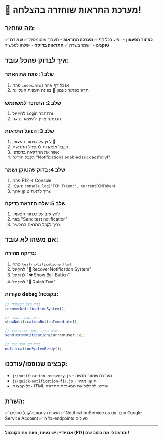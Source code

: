 # 🔔 מערכת התראות שוחזרה בהצלחה!

## מה שוחזר:
✅ **כפתור הפעמון** - יופיע בכל דף
✅ **מערכת התראות** - תעבוד אוטומטית
✅ **שמירת טוקנים** - יישמר בשרת
✅ **התראות בדיקה** - ישלחו למכשיר

## איך לבדוק שהכל עובד:

### שלב 1: פתח את האתר
1. פתח `index.html` או כל דף אחר
2. תרש כפתור פעמון 🔔 בפינה הימנית העליונה

### שלב 2: התחבר למשתמש
1. לחץ על Login והתחבר
2. הכפתור צריך להישאר נראה

### שלב 3: הפעל התראות
1. לחץ על כפתור הפעמון 🔔
2. תקבל אפשרות להפעיל התראות
3. אשר את ההרשאה בדפדפן
4. תקבל הודעה "Notifications enabled successfully!"

### שלב 4: בדוק שהטוקן נשמר
1. פתח F12 → Console
2. הקלד: `console.log('FCM Token:', currentFCMToken)`
3. צריך לראות טוקן ארוך

### שלב 5: שלח התראת בדיקה
1. לחץ שוב על כפתור הפעמון
2. בחר "Send test notification"
3. צריך לקבל התראה במכשיר

## אם משהו לא עובד:

### בדיקה מהירה:
1. פתח `test-notifications.html`
2. לחץ על "🏥 Recover Notification System"
3. לחץ על "👁️ Show Bell Button"
4. לחץ על "🧪 Quick Test"

### פקודות debug בקונסול:
```javascript
// בדוק מצב המערכת
recoverNotificationSystem();

// הראה כפתור פעמון
showNotificationButtonImmediate();

// שלח בדיקה (אחרי התחברות)
sendTestNotification(currentUser.id);

// בדוק אם הכל מוכן
notificationSystemReady();
```

## קבצים שנוספו/עודכנו:
- `js/notification-recovery.js` - מערכת שחזור חדשה
- `js/quick-notification-fix.js` - תיקון מהיר
- כל קבצי ה-HTML עודכנו להכליל את המערכת החדשה

## השרת:
✅ השרת רץ ומוכן לקבל טוקנים
✅ NotificationService.cs עובד עם Google Service Account
✅ כל ה-endpoints פעילים

---

**אם עדיין יש בעיות, פתח את הקונסול (F12) ותראה לי מה כתוב שם!**
